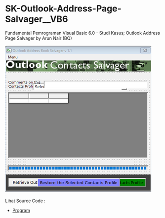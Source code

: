 # SK-Outlook-Address-Page-Salvager__VB6
Fundamental Pemrograman Visual Basic 6.0 - Studi Kasus; Outlook Address Page Salvager by Arun Nair (BQ)<br><br>
<img src="https://github.com/RizkyKhapidsyah/SK-Outlook-Address-Page-Salvager__VB6/blob/main/result/001.PNG"><br><br>
Lihat Source Code : <br>
- <a href="https://github.com/RizkyKhapidsyah/SK-Outlook-Address-Page-Salvager__VB6">Program</a>
